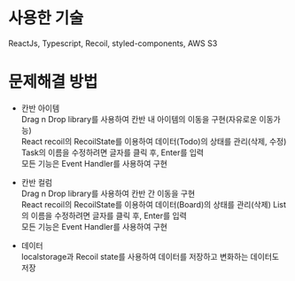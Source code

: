 # 사용한 기술
ReactJs, Typescript, Recoil, styled-components, AWS S3

# 문제해결 방법
- 칸반 아이템  
Drag n Drop library를 사용하여 칸반 내 아이템의 이동을 구현(자유로운 이동가능)  
React recoil의 RecoilState를 이용하여 데이터(Todo)의 상태를 관리(삭제, 수정)  
Task의 이름을 수정하려면 글자를 클릭 후, Enter를 입력  
모든 기능은 Event Handler를 사용하여 구현

- 칸반 컬럼  
Drag n Drop library를 사용하여 칸반 간 이동을 구현  
React recoil의 RecoilState를 이용하여 데이터(Board)의 상태를 관리(삭제)
List의 이름을 수정하려면 글자를 클릭 후, Enter를 입력  
모든 기능은 Event Handler를 사용하여 구현

- 데이터  
localstorage과 Recoil state를 사용하여 데이터를 저장하고 변화하는 데이터도 저장
